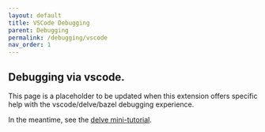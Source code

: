 ```yaml
---
layout: default
title: VSCode Debugging
parent: Debugging
permalink: /debugging/vscode
nav_order: 1
---
```


## Debugging via vscode.

<p></p>

This page is a placeholder to be updated when this extension offers specific
help with the vscode/delve/bazel debugging experience.

In the meantime, see the [delve mini-tutorial](/debugging/delve).